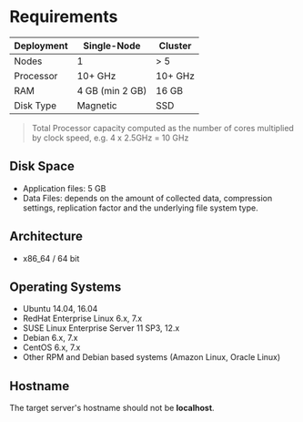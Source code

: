 # Requirements


| Deployment | Single-Node | Cluster |
| --- | --- | --- |
| Nodes | 1 | > 5 |
| Processor | 10+ GHz | 10+ GHz |
| RAM | 4 GB (min 2 GB) | 16 GB |
| Disk Type | Magnetic | SSD |

> Total Processor capacity computed as the number of cores multiplied by clock speed, e.g. 4 x 2.5GHz = 10 GHz

## Disk Space

- Application files: 5 GB
- Data Files: depends on the amount of collected data, compression settings, replication factor and the underlying file system type.

## Architecture

- x86_64 / 64 bit

## Operating Systems

-   Ubuntu 14.04, 16.04
-   RedHat Enterprise Linux 6.x, 7.x
-   SUSE Linux Enterprise Server 11 SP3, 12.x
-   Debian 6.x, 7.x
-   CentOS 6.x, 7.x
-   Other RPM and Debian based systems (Amazon Linux, Oracle Linux)

## Hostname

The target server's hostname should not be **localhost**.

